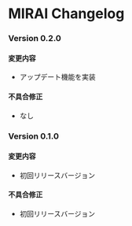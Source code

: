 # MIRAI Changelog

### Version 0.2.0
#### 変更内容
- アップデート機能を実装

#### 不具合修正
- なし

### Version 0.1.0
#### 変更内容
- 初回リリースバージョン

#### 不具合修正
- 初回リリースバージョン